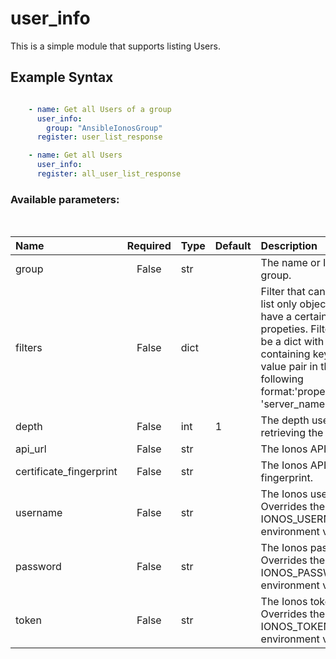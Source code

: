 # user_info

This is a simple module that supports listing Users.

## Example Syntax


```yaml

    - name: Get all Users of a group
      user_info:
        group: "AnsibleIonosGroup"
      register: user_list_response

    - name: Get all Users
      user_info:
      register: all_user_list_response

```
### Available parameters:
&nbsp;

| Name | Required | Type | Default | Description |
| :--- | :---: | :--- | :--- | :--- |
| group | False | str |  | The name or ID of the group. |
| filters | False | dict |  | Filter that can be used to list only objects which have a certain set of propeties. Filters should be a dict with a key containing keys and value pair in the following format:'properties.name': 'server_name' |
| depth | False | int | 1 | The depth used when retrieving the items. |
| api_url | False | str |  | The Ionos API base URL. |
| certificate_fingerprint | False | str |  | The Ionos API certificate fingerprint. |
| username | False | str |  | The Ionos username. Overrides the IONOS_USERNAME environment variable. |
| password | False | str |  | The Ionos password. Overrides the IONOS_PASSWORD environment variable. |
| token | False | str |  | The Ionos token. Overrides the IONOS_TOKEN environment variable. |
